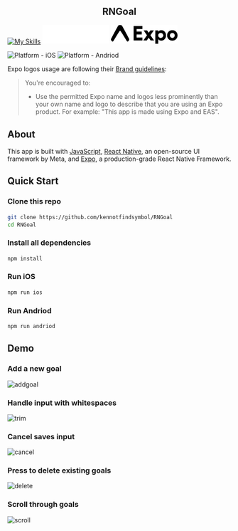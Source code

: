 <h2 align="center">
  RNGoal
</h2>

[![My Skills](https://skillicons.dev/icons?i=js,react)](https://skillicons.dev)
<img src="./assets/expo-light.png" width="150">
<img src="./assets/expo-dark.png" width="150">

![Platform - iOS](https://img.shields.io/badge/platform-iOS-blue.svg)
![Platform - Andriod](https://img.shields.io/badge/platform-Andriod-red.svg)

Expo logos usage are following their [Brand guidelines](https://expo.dev/brand):

> You're encouraged to:
>
> - Use the permitted Expo name and logos less prominently than your own name and logo to describe that you are using an Expo product. For example: "This app is made using Expo and EAS".

## About
This app is built with [JavaScript](https://developer.mozilla.org/en-US/docs/Web/JavaScript), [React Native](https://reactnative.dev), an open-source UI framework by Meta, and [Expo](https://expo.dev), a production-grade React Native Framework.

## Quick Start

### Clone this repo
```bash
git clone https://github.com/kennotfindsymbol/RNGoal
cd RNGoal
```
### Install all dependencies
```bash
npm install
```

### Run iOS
```bash
npm run ios
```

### Run Andriod
```bash
npm run andriod
```

## Demo

### Add a new goal
![addgoal](https://media1.giphy.com/media/v1.Y2lkPTc5MGI3NjExYnZ4NDI3bnFleHV6bjJqOHEwc3FlNWhmemZ3emhxMGt6dXNvemo2dyZlcD12MV9pbnRlcm5hbF9naWZfYnlfaWQmY3Q9Zw/D14xWNT5nlTsukYqud/giphy.webp)

### Handle input with whitespaces
![trim](https://media0.giphy.com/media/v1.Y2lkPTc5MGI3NjExeXRkbXA4OTNjZGxjeDQzdWdhdmJsbDgxZzE0OWNwdDBuNTZwbHA1cCZlcD12MV9pbnRlcm5hbF9naWZfYnlfaWQmY3Q9Zw/PA5LwYW0T6jY9Mm3cb/giphy.gif)

### Cancel saves input
![cancel](https://media3.giphy.com/media/v1.Y2lkPTc5MGI3NjExd3UzMHNnd2llNXpmZG5uc2Fjc2J0bHN0cXU1NWg4YjgzbXQzazUzbyZlcD12MV9pbnRlcm5hbF9naWZfYnlfaWQmY3Q9Zw/upcCAaT482BsV8Tw7p/giphy.gif)

### Press to delete existing goals
![delete](https://media1.giphy.com/media/v1.Y2lkPTc5MGI3NjExZjQ3cnZzbHpseTgycjhrbXZ0YjVrM29lOHZzN3JiYWs4a3B5M3gzMyZlcD12MV9pbnRlcm5hbF9naWZfYnlfaWQmY3Q9Zw/7lqso9wAcBw4dIEWLh/giphy.gif)

### Scroll through goals
![scroll](https://media1.giphy.com/media/v1.Y2lkPTc5MGI3NjExcWE5dWV6MTRsdDhmaDJrazVtdzAxaWhpdzVzbW9uNXRuemJ5YjdtOCZlcD12MV9pbnRlcm5hbF9naWZfYnlfaWQmY3Q9Zw/1xW0xxlZVx5aaRwtTK/giphy.gif)
